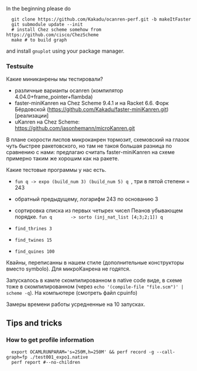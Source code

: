 In the beginning please do

```
  git clone https://github.com/Kakadu/ocanren-perf.git -b makeItFaster  
  git submodule update --init
  # install Chez scheme somehow from https://github.com/cisco/ChezScheme
  make # to build graph
```

and install `gnuplot` using your package manager.

### Testsuite

Какие миниканрены мы тестировали?

  * различные варианты ocanren (компилятор 4.04.0+frame_pointer+flambda)
  * faster-miniKanren на Chez Scheme 9.4.1 и на Racket 6.6. Форк Бёрдовской
    (https://github.com/Kakadu/faster-miniKanren.git)[реализации]
  * uKanren на Chez Scheme: https://github.com/jasonhemann/microKanren.git

В плане скорости лиспов микроканрен тормозит, схемовский на глазок чуть быстрее
ракетовского, но там не такоя большая разница по сравнению с нами: предлагаю
считать faster-miniKanren на схеме примерно таким же хорошим как на ракете.

Какие тестовые программы у нас есть.

  * `fun q -> expo (build_num 3) (build_num 5) q `, три в пятой степени = 243
  * обратный предыдущему, логарифм 243 по основанию 3
  * сортировка списка из первых четырех чисел Пеанов убывающем порядке.
    `fun q       -> sorto (inj_nat_list [4;3;2;1]) q`


  * `find_thrines 3`
  * `find_twines 15`
  * `find_quines 100`

Квайны, переписанны в нашем стиле (дополнительные конструкторы вместо symbolo).
Для микроКанрена не годятся.

Запускалось в камле скомпилированном в native code виде, в схеме тоже в скомпилированном
(через `echo '(compile-file "file.scm")' | scheme -q`). На компьютере (смотреть файл cpuinfo)

Замеры времени работы усредненные на 10 запусках.

## Tips and tricks

### How to get profile information

```
  export OCAMLRUNPARAM='s=250M,h=250M' && perf record -g --call-graph=fp ./test001_expo1.native
  perf report #--no-children
```
